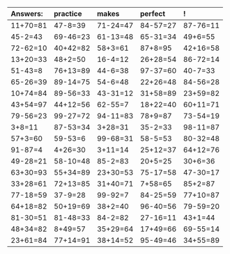 | Answers: | practice | makes | perfect | ! |
| :--- | :--- | :--- | :--- | :--- |
| 11+70=81 | 47-8=39 | 71-24=47 | 84-57=27 | 87-76=11 | 
| 45-2=43 | 69-46=23 | 61-13=48 | 65-31=34 | 49+6=55 | 
| 72-62=10 | 40+42=82 | 58+3=61 | 87+8=95 | 42+16=58 | 
| 13+20=33 | 48+2=50 | 16-4=12 | 26+28=54 | 86-72=14 | 
| 51-43=8 | 76+13=89 | 44-6=38 | 97-37=60 | 40-7=33 | 
| 65-26=39 | 89-14=75 | 54-6=48 | 22+26=48 | 84-56=28 | 
| 10+74=84 | 89-56=33 | 43-31=12 | 31+58=89 | 23+59=82 | 
| 43+54=97 | 44+12=56 | 62-55=7 | 18+22=40 | 60+11=71 | 
| 79-56=23 | 99-27=72 | 94-11=83 | 78+9=87 | 73-54=19 | 
| 3+8=11 | 87-53=34 | 3+28=31 | 35-2=33 | 98-11=87 | 
| 57+3=60 | 59-53=6 | 99-68=31 | 58-5=53 | 80-32=48 | 
| 91-87=4 | 4+26=30 | 3+11=14 | 25+12=37 | 64+12=76 | 
| 49-28=21 | 58-10=48 | 85-2=83 | 20+5=25 | 30+6=36 | 
| 63+30=93 | 55+34=89 | 23+30=53 | 75-17=58 | 47-30=17 | 
| 33+28=61 | 72+13=85 | 31+40=71 | 7+58=65 | 85+2=87 | 
| 77-18=59 | 37-9=28 | 99-92=7 | 84-25=59 | 77+10=87 | 
| 64+18=82 | 50+19=69 | 38+2=40 | 96-40=56 | 79-59=20 | 
| 81-30=51 | 81-48=33 | 84-2=82 | 27-16=11 | 43+1=44 | 
| 48+34=82 | 8+49=57 | 35+29=64 | 17+49=66 | 69-55=14 | 
| 23+61=84 | 77+14=91 | 38+14=52 | 95-49=46 | 34+55=89 | 
